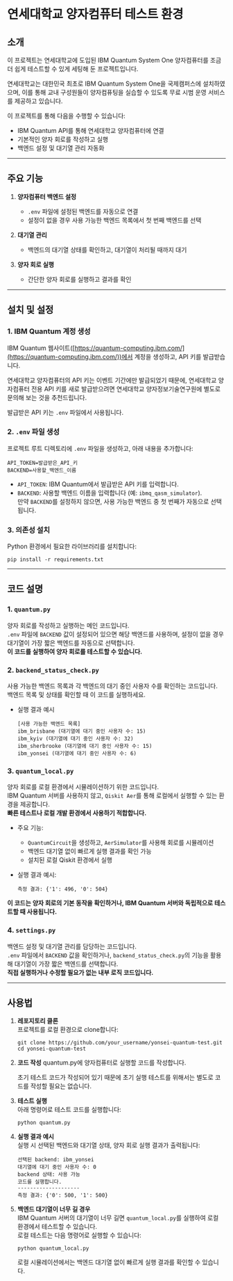 # 연세대학교 양자컴퓨터 테스트 환경

## 소개

이 프로젝트는 연세대학교에 도입된 IBM Quantum System One 양자컴퓨터를 조금 더 쉽게 테스트할 수 있게 세팅해 둔 프로젝트입니다.

연세대학교는 대한민국 최초로 IBM Quantum System One을 국제캠퍼스에 설치하였으며, 이를 통해 교내 구성원들이 양자컴퓨팅을 실습할 수 있도록 무료 시범 운영 서비스를 제공하고 있습니다.

이 프로젝트를 통해 다음을 수행할 수 있습니다:

- IBM Quantum API를 통해 연세대학교 양자컴퓨터에 연결
- 기본적인 양자 회로를 작성하고 실행
- 백엔드 설정 및 대기열 관리 자동화

---

## 주요 기능

1. **양자컴퓨터 백엔드 설정**

   - `.env` 파일에 설정된 백엔드를 자동으로 연결
   - 설정이 없을 경우 사용 가능한 백엔드 목록에서 첫 번째 백엔드를 선택

2. **대기열 관리**

   - 백엔드의 대기열 상태를 확인하고, 대기열이 처리될 때까지 대기

3. **양자 회로 실행**
   - 간단한 양자 회로를 실행하고 결과를 확인

---

## 설치 및 설정

### 1. IBM Quantum 계정 생성

IBM Quantum 웹사이트([https://quantum-computing.ibm.com/](https://quantum-computing.ibm.com/))에서 계정을 생성하고, API 키를 발급받습니다.

연세대학교 양자컴퓨터의 API 키는 이벤트 기간에만 발급되었기 때문에, 연세대학교 양자컴퓨터 전용 API 키를 새로 발급받으려면 연세대학교 양자정보기술연구원에 별도로 문의해 보는 것을 추천드립니다.

발급받은 API 키는 `.env` 파일에서 사용됩니다.

### 2. `.env` 파일 생성

프로젝트 루트 디렉토리에 `.env` 파일을 생성하고, 아래 내용을 추가합니다:

```
API_TOKEN=발급받은_API_키
BACKEND=사용할_백엔드_이름
```

- `API_TOKEN`: IBM Quantum에서 발급받은 API 키를 입력합니다.
- `BACKEND`: 사용할 백엔드 이름을 입력합니다 (예: `ibmq_qasm_simulator`).  
  만약 `BACKEND`를 설정하지 않으면, 사용 가능한 백엔드 중 첫 번째가 자동으로 선택됩니다.

### 3. 의존성 설치

Python 환경에서 필요한 라이브러리를 설치합니다:

```
pip install -r requirements.txt
```

---

## 코드 설명

### 1. `quantum.py`

양자 회로를 작성하고 실행하는 메인 코드입니다.  
`.env` 파일에 `BACKEND` 값이 설정되어 있으면 해당 백엔드를 사용하며, 설정이 없을 경우 대기열이 가장 짧은 백엔드를 자동으로 선택합니다.  
**이 코드를 실행하여 양자 회로를 테스트할 수 있습니다.**

### 2. `backend_status_check.py`

사용 가능한 백엔드 목록과 각 백엔드의 대기 중인 사용자 수를 확인하는 코드입니다.  
백엔드 목록 및 상태를 확인할 때 이 코드를 실행하세요.

- 실행 결과 예시

  ```
  [사용 가능한 백엔드 목록]
  ibm_brisbane (대기열에 대기 중인 사용자 수: 15)
  ibm_kyiv (대기열에 대기 중인 사용자 수: 32)
  ibm_sherbrooke (대기열에 대기 중인 사용자 수: 15)
  ibm_yonsei (대기열에 대기 중인 사용자 수: 6)
  ```

### 3. `quantum_local.py`

양자 회로를 로컬 환경에서 시뮬레이션하기 위한 코드입니다.  
IBM Quantum 서버를 사용하지 않고, `Qiskit Aer`를 통해 로컬에서 실행할 수 있는 환경을 제공합니다.  
**빠른 테스트나 로컬 개발 환경에서 사용하기 적합합니다.**

- 주요 기능:

  - `QuantumCircuit`을 생성하고, `AerSimulator`를 사용해 회로를 시뮬레이션
  - 백엔드 대기열 없이 빠르게 실행 결과를 확인 가능
  - 설치된 로컬 Qiskit 환경에서 실행

- 실행 결과 예시:
  ```
  측정 결과: {'1': 496, '0': 504}
  ```

**이 코드는 양자 회로의 기본 동작을 확인하거나, IBM Quantum 서버와 독립적으로 테스트할 때 사용됩니다.**

### 4. `settings.py`

백엔드 설정 및 대기열 관리를 담당하는 코드입니다.  
`.env` 파일에서 `BACKEND` 값을 확인하거나, `backend_status_check.py`의 기능을 활용해 대기열이 가장 짧은 백엔드를 선택합니다.  
**직접 실행하거나 수정할 필요가 없는 내부 로직 코드입니다.**

---

## 사용법

1. **레포지토리 클론**  
   프로젝트를 로컬 환경으로 clone합니다:

   ```
   git clone https://github.com/your_username/yonsei-quantum-test.git
   cd yonsei-quantum-test
   ```

2. **코드 작성**
   quantum.py에 양자컴퓨터로 실행할 코드를 작성합니다.

   초기 테스트 코드가 작성되어 있기 때문에 초기 실행 테스트를 위해서는 별도로 코드를 작성할 필요는 없습니다.

3. **테스트 실행**  
   아래 명령어로 테스트 코드를 실행합니다:

   ```
   python quantum.py
   ```

4. **실행 결과 예시**  
   실행 시 선택된 백엔드와 대기열 상태, 양자 회로 실행 결과가 출력됩니다:

   ```
   선택된 backend: ibm_yonsei
   대기열에 대기 중인 사용자 수: 0
   backend 상태: 사용 가능
   코드를 실행합니다.
   --------------------
   측정 결과: {'0': 500, '1': 500}
   ```

5. **백엔드 대기열이 너무 길 경우**  
   IBM Quantum 서버의 대기열이 너무 길면 `quantum_local.py`를 실행하여 로컬 환경에서 테스트할 수 있습니다.  
   로컬 테스트는 다음 명령어로 실행할 수 있습니다:

   ```
   python quantum_local.py
   ```

   로컬 시뮬레이션에서는 백엔드 대기열 없이 빠르게 실행 결과를 확인할 수 있습니다.
